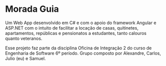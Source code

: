# Morada Guia

Um Web App desenvolvido em C# e com o apoio do framework Angular e ASP.NET com o intuito de facilitar a locação de casas, quitinetes, apartamentos, repúblicas e pensionatos a estudantes, tanto calouros quanto veteranos.

Esse projeto faz parte da disciplina Oficina de Integração 2 do curso de Engenharia de Software 6º período. Grupo composto por Alexandre, Carlos, Julio (eu) e Samuel.
